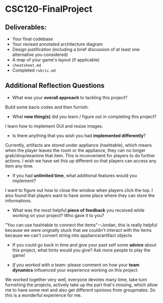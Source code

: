 # CSC120-FinalProject

## Deliverables:
 - Your final codebase
 - Your revised annotated architecture diagram
 - Design justification (including a brief discussion of at least one alternative you considered)
 - A map of your game's layout (if applicable)
 - `cheatsheet.md`
 - Completed `rubric.md`
  
## Additional Reflection Questions
 - What was your **overall approach** to tackling this project?

 Build some bacis codes and then furnish.

 - What **new thing(s)** did you learn / figure out in completing this project?

 I learn how to implement GUI and resize images.

 - Is there anything that you wish you had **implemented differently**?

  Currently, artifacts are stored under appliance (hashtable), which means when the player leaves the room or the appliance, they can no longer grab/drop/examine that item. This is inconvenient for players to do further actions. I wish we have set this up different so that players can access any item any time. 

 - If you had **unlimited time**, what additional features would you implement?

  I want to figure out how to close the window when players click the top.
  I also found that players want to have some place where they can store the informations.

 - What was the most helpful **piece of feedback** you received while working on your project? Who gave it to you?
 
"You can use hashtable to connect the items"--Jordan, this is really helpful because we were orignally stuck that we couldn't interact with the items because we can't convert string into appliance/artifact objects

 - If you could go back in time and give your past self some **advice** about this project, what hints would you give?
Ask more people to play the game!

 - _If you worked with a team:_ please comment on how your **team dynamics** influenced your experience working on this project.

We worked together very well, everyone devotes many time, take turn furnishing the projects, actively take up the part that's missing, which allow me to have some rest and also get different opinions from groupmates. So this is a wonderful experience for me.